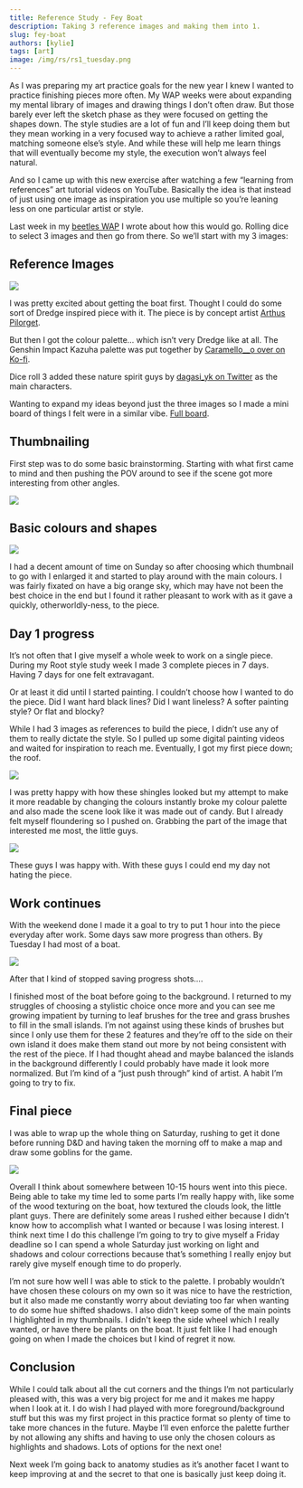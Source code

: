 ```yaml
---
title: Reference Study - Fey Boat
description: Taking 3 reference images and making them into 1.
slug: fey-boat
authors: [kylie]
tags: [art]
image: /img/rs/rs1_tuesday.png
---
```


As I was preparing my art practice goals for the new year I knew I wanted to practice finishing pieces more often. My WAP weeks were about expanding my mental library of images and drawing things I don’t often draw. But those barely ever left the sketch phase as they were focused on getting the shapes down. The style studies are a lot of fun and I’ll keep doing them but they mean working in a very focused way to achieve a rather limited goal, matching someone else’s style. And while these will help me learn things that will eventually become my style, the execution won’t always feel natural.

And so I came up with this new exercise after watching a few “learning from references” art tutorial videos on YouTube. Basically the idea is that instead of just using one image as inspiration you use multiple so you’re leaning less on one particular artist or style.

Last week in my [beetles WAP](https://www.kymira.ca/blog/wap-41) I wrote about how this would go. Rolling dice to select 3 images and then go from there. So we’ll start with my 3 images:

## Reference Images

![](/img/rs/rs1_refs.jpg)

I was pretty excited about getting the boat first. Thought I could do some sort of Dredge inspired piece with it. The piece is by concept artist [Arthus Pilorget](https://www.artstation.com/artwork/r33nO).

But then I got the colour palette… which isn’t very Dredge like at all. The Genshin Impact Kazuha palette was put together by [Caramello\_\_o over on Ko-fi](https://ko-fi.com/s/090280618a).

Dice roll 3 added these nature spirit guys by [dagasi_yk on Twitter](https://x.com/dagasi_yk) as the main characters. 

Wanting to expand my ideas beyond just the three images so I made a mini board of things I felt were in a similar vibe. [Full board](https://ca.pinterest.com/maeanu3639/2025-num-1/).

<!--truncate-->

## Thumbnailing

First step was to do some basic brainstorming. Starting with what first came to mind and then pushing the POV around to see if the scene got more interesting from other angles.

![](/img/rs/rs1_thumbnails.jpg)

## Basic colours and shapes

![](/img/rs/rs1_sketch.jpg)

I had a decent amount of time on Sunday so after choosing which thumbnail to go with I enlarged it and started to play around with the main colours. I was fairly fixated on have a big orange sky, which may have not been the best choice in the end but I found it rather pleasant to work with as it gave a quickly, otherworldly-ness, to the piece.

## Day 1 progress

It’s not often that I give myself a whole week to work on a single piece. During my Root style study week I made 3 complete pieces in 7 days. Having 7 days for one felt extravagant. 

Or at least it did until I started painting. I couldn’t choose how I wanted to do the piece. Did I want hard black lines? Did I want lineless? A softer painting style? Or flat and blocky?

While I had 3 images as references to build the piece, I didn’t use any of them to really dictate the style. So I pulled up some digital painting videos and waited for inspiration to reach me. Eventually, I got my first piece down; the roof.

![](/img/rs/rs1_sunday1.png)

I was pretty happy with how these shingles looked but my attempt to make it more readable by changing the colours instantly broke my colour palette and also made the scene look like it was made out of candy. But I already felt myself floundering so I pushed on. Grabbing the part of the image that interested me most, the little guys.

![](/img/rs/rs1_sunday2.png)

These guys I was happy with. With these guys I could end my day not hating the piece.

## Work continues

With the weekend done I made it a goal to try to put 1 hour into the piece everyday after work. Some days saw more progress than others. By Tuesday I had most of a boat.

![](/img/rs/rs1_tuesday.png)

After that I kind of stopped saving progress shots….

I finished most of the boat before going to the background. I returned to my struggles of choosing a stylistic choice once more and you can see me growing impatient by turning to leaf brushes for the tree and grass brushes to fill in the small islands. I’m not against using these kinds of brushes but since I only use them for these 2 features and they’re off to the side on their own island it does make them stand out more by not being consistent with the rest of the piece. If I had thought ahead and maybe balanced the islands in the background differently I could probably have made it look more normalized. But I’m kind of a “just push through” kind of artist. A habit I’m going to try to fix.

## Final piece

I was able to wrap up the whole thing on Saturday, rushing to get it done before running D&D and having taken the morning off to make a map and draw some goblins for the game.

![](/img/rs/rs1_final.jpg)

Overall I think about somewhere between 10-15 hours went into this piece. Being able to take my time led to some parts I’m really happy with, like some of the wood texturing on the boat, how textured the clouds look, the little plant guys. There are definitely some areas I rushed either because I didn’t know how to accomplish what I wanted or because I was losing interest. I think next time I do this challenge I’m going to try to give myself a Friday deadline so I can spend a whole Saturday just working on light and shadows and colour corrections because that’s something I really enjoy but rarely give myself enough time to do properly.

I’m not sure how well I was able to stick to the palette. I probably wouldn’t have chosen these colours on my own so it was nice to have the restriction, but it also made me constantly worry about deviating too far when wanting to do some hue shifted shadows. I also didn't keep some of the main points I highlighted in my thumbnails. I didn't keep the side wheel which I really wanted, or have there be plants on the boat. It just felt like I had enough going on when I made the choices but I kind of regret it now.

## Conclusion

While I could talk about all the cut corners and the things I’m not particularly pleased with, this was a very big project for me and it makes me happy when I look at it. I do wish I had played with more foreground/background stuff but this was my first project in this practice format so plenty of time to take more chances in the future. Maybe I’ll even enforce the palette further by not allowing any shifts and having to use only the chosen colours as highlights and shadows. Lots of options for the next one!

Next week I’m going back to anatomy studies as it’s another facet I want to keep improving at and the secret to that one is basically just keep doing it.
